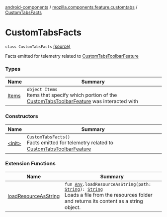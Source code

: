 [android-components](../../index.md) / [mozilla.components.feature.customtabs](../index.md) / [CustomTabsFacts](./index.md)

# CustomTabsFacts

`class CustomTabsFacts` [(source)](https://github.com/mozilla-mobile/android-components/blob/master/components/feature/customtabs/src/main/java/mozilla/components/feature/customtabs/CustomTabsFacts.kt#L15)

Facts emitted for telemetry related to [CustomTabsToolbarFeature](../-custom-tabs-toolbar-feature/index.md)

### Types

| Name | Summary |
|---|---|
| [Items](-items/index.md) | `object Items`<br>Items that specify which portion of the [CustomTabsToolbarFeature](../-custom-tabs-toolbar-feature/index.md) was interacted with |

### Constructors

| Name | Summary |
|---|---|
| [&lt;init&gt;](-init-.md) | `CustomTabsFacts()`<br>Facts emitted for telemetry related to [CustomTabsToolbarFeature](../-custom-tabs-toolbar-feature/index.md) |

### Extension Functions

| Name | Summary |
|---|---|
| [loadResourceAsString](../../mozilla.components.support.test.file/kotlin.-any/load-resource-as-string.md) | `fun `[`Any`](https://kotlinlang.org/api/latest/jvm/stdlib/kotlin/-any/index.html)`.loadResourceAsString(path: `[`String`](https://kotlinlang.org/api/latest/jvm/stdlib/kotlin/-string/index.html)`): `[`String`](https://kotlinlang.org/api/latest/jvm/stdlib/kotlin/-string/index.html)<br>Loads a file from the resources folder and returns its content as a string object. |

